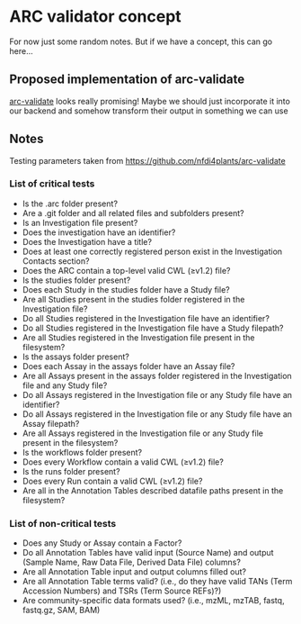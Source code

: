# ARC validator concept

For now just some random notes. But if we have a concept, this can go here...

## Proposed implementation of arc-validate

[arc-validate](https://github.com/nfdi4plants/arc-validate) looks really promising! Maybe we should just incorporate it into our backend and somehow transform their output in something we can use

## Notes

Testing parameters taken from https://github.com/nfdi4plants/arc-validate

### List of critical tests
- Is the .arc folder present?
- Are a .git folder and all related files and subfolders present?
- Is an Investigation file present?
- Does the investigation have an identifier?
- Does the Investigation have a title?
- Does at least one correctly registered person exist in the Investigation Contacts section?
- Does the ARC contain a top-level valid CWL (≥v1.2) file?
- Is the studies folder present?
- Does each Study in the studies folder have a Study file?
- Are all Studies present in the studies folder registered in the Investigation file?
- Do all Studies registered in the Investigation file have an identifier?
- Do all Studies registered in the Investigation file have a Study filepath?
- Are all Studies registered in the Investigation file present in the filesystem?
- Is the assays folder present?
- Does each Assay in the assays folder have an Assay file?
- Are all Assays present in the assays folder registered in the Investigation file and any Study file?
- Do all Assays registered in the Investigation file or any Study file have an identifier?
- Do all Assays registered in the Investigation file or any Study file have an Assay filepath?
- Are all Assays registered in the Investigation file or any Study file present in the filesystem?
- Is the workflows folder present?
- Does every Workflow contain a valid CWL (≥v1.2) file?
- Is the runs folder present?
- Does every Run contain a valid CWL (≥v1.2) file?
- Are all in the Annotation Tables described datafile paths present in the filesystem?

### List of non-critical tests
- Does any Study or Assay contain a Factor?
- Do all Annotation Tables have valid input (Source Name) and output (Sample Name, Raw Data File, Derived Data File) columns?
- Are all Annotation Table input and output columns filled out?
- Are all Annotation Table terms valid? (i.e., do they have valid TANs (Term Accession Numbers) and TSRs (Term Source REFs)?)
- Are community-specific data formats used? (i.e., mzML, mzTAB, fastq, fastq.gz, SAM, BAM)
